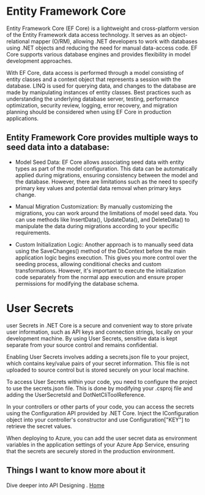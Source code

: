 # Entity Framework Core
Entity Framework Core (EF Core) is a lightweight and cross-platform version of the Entity Framework data access technology. It serves as an object-relational mapper (O/RM), allowing .NET developers to work with databases using .NET objects and reducing the need for manual data-access code. EF Core supports various database engines and provides flexibility in model development approaches.

With EF Core, data access is performed through a model consisting of entity classes and a context object that represents a session with the database. LINQ is used for querying data, and changes to the database are made by manipulating instances of entity classes. Best practices such as understanding the underlying database server, testing, performance optimization, security review, logging, error recovery, and migration planning should be considered when using EF Core in production applications.


## Entity Framework Core provides multiple ways to seed data into a database:

- Model Seed Data: EF Core allows associating seed data with entity types as part of the model configuration. This data can be automatically applied during migrations, ensuring consistency between the model and the database. However, there are limitations such as the need to specify primary key values and potential data removal when primary keys change.

- Manual Migration Customization: By manually customizing the migrations, you can work around the limitations of model seed data. You can use methods like InsertData(), UpdateData(), and DeleteData() to manipulate the data during migrations according to your specific requirements.

- Custom Initialization Logic: Another approach is to manually seed data using the SaveChanges() method of the DbContext before the main application logic begins execution. This gives you more control over the seeding process, allowing conditional checks and custom transformations. However, it's important to execute the initialization code separately from the normal app execution and ensure proper permissions for modifying the database schema.
# User Secrets
user Secrets in .NET Core is a secure and convenient way to store private user information, such as API keys and connection strings, locally on your development machine. By using User Secrets, sensitive data is kept separate from your source control and remains confidential.

Enabling User Secrets involves adding a secrets.json file to your project, which contains key/value pairs of your secret information. This file is not uploaded to source control but is stored securely on your local machine.

To access User Secrets within your code, you need to configure the project to use the secrets.json file. This is done by modifying your .csproj file and adding the UserSecretsId and DotNetCliToolReference.

In your controllers or other parts of your code, you can access the secrets using the Configuration API provided by .NET Core. Inject the IConfiguration object into your controller's constructor and use Configuration["KEY"] to retrieve the secret values.

When deploying to Azure, you can add the user secret data as environment variables in the application settings of your Azure App Service, ensuring that the secrets are securely stored in the production environment.


## Things I  want to know more about it 

Dive deeper into API Designing . 
[Home](./README.md)  